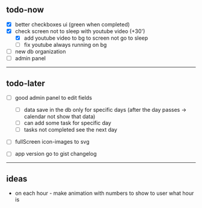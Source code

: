 ## todo-now

- [x] better checkboxes ui (green when completed)
- [x] check screen not to sleep with youtube video (+30')
    - [x] add youtube video to bg to screen not go to sleep
    - [ ] fix youtube always running on bg

- [ ] new db organization
- [ ] admin panel

---

## todo-later

- [ ] good admin panel to edit fields
    - [ ] data save in the db only for specific days (after the day passes -> calendar not show that data)
    - [ ] can add some task for specific day
    - [ ] tasks not completed see the next day
- [ ] fullScreen icon-images to svg

- [ ] app version go to gist changelog

---

## ideas

- on each hour - make animation with numbers to show to user what hour is